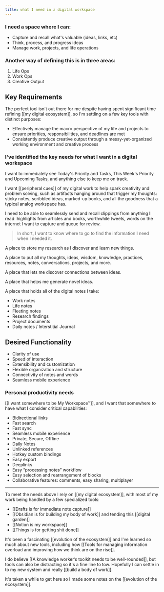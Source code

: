 ```yaml
---
title: what I need in a digital workspace
---
```


### I need a space where I can:
- Capture and recall what's valuable (ideas, links, etc)
- Think, process, and progress ideas
- Manage work, projects, and life operations

### Another way of defining this is in three areas:
1. Life Ops
2. Work Ops
3. Creative Output

## Key Requirements
The perfect tool isn't out there for me despite having spent significant time refining [[my digital ecosystem]], so I'm settling on a few key tools with distinct purposes:
- Effectively manage the macro perspective of my life and projects to ensure priorities, responsibilities, and deadlines are met
- Consistently produce creative output through a messy-yet-organized working environment and creative process

### I've identified the key needs for what I want in a digital workspace
I want to immediately see Today's Priority and Tasks, This Week's Priority and Upcoming Tasks, and anything else to keep me on track.

I want [[peripheral cues]] of my digital work to help spark creativity and problem solving, such as artifacts hanging around that trigger my thoughts: sticky notes, scribbled ideas, marked-up books, and all the goodness that a typical analog workspace has.

I need to be able to seamlessly send and recall clippings from anything I read: highlights from articles and books, worthwhile tweets, words on the internet I want to capture and queue for review.

> In short, I want to know where to go to find the information I need when I needed it.

A place to store my research as I discover and learn new things.

A place to put all my thoughts, ideas, wisdom, knowledge, practices, resources, notes, conversations, projects, and more.

A place that lets me discover connections between ideas.

A place that helps me generate novel ideas.

A place that holds all of the digital notes I take:
- Work notes
- Life notes
- Fleeting notes
- Research findings
- Project documents
- Daily notes / Interstitial Journal

## Desired Functionality
- Clarity of use
- Speed of interaction
- Extensibility and customization
- Flexible organization and structure
- Connectivity of notes and words
- Seamless mobile experience

### Personal productivity needs
[[I want somewhere to be My Workspace™]], and I want that somewhere to have what I consider critical capabilities:
- Bidirectional links
- Fast search
- Fast sync
- Seamless mobile experience 
- Private, Secure, Offline
- Daily Notes
- Unlinked references
- Hotkey custom bindings
- Easy export
- Deeplinks
- Easy “processing notes” workflow
- Easy selection and rearrangement of blocks
- Collaborative features: comments, easy sharing, multiplayer

---
To meet the needs above I rely on [[my digital ecosystem]], with most of my work being handled by a few specialized tools:
- [[Drafts is for immediate note capture]]
- [[Obsidian is for building my body of work]] and tending this [[digital garden]]
- [[Notion is my workspace]]
- [[Things is for getting shit done]]

It's been a fascinating [[evolution of the ecosystem]] and I've learned so much about new tools, including how [[Tools for managing information overload and improving how we think are on the rise]]. 

I do believe [[A knowledge worker’s toolkit needs to be well-rounded]], but tools can also be distracting so it's a fine line to tow. Hopefully I can settle in to my new system and really [[build a body of work]].

It's taken a while to get here so I made some notes on the [[evolution of the ecosystem]].